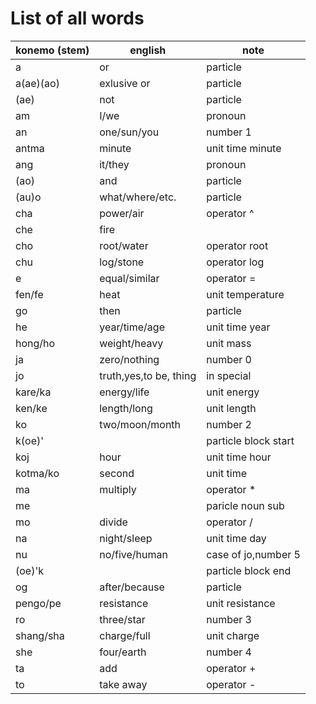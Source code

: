 # List of all words
|konemo (stem)       |english             |note                |
|--------------------|--------------------|--------------------|
|a                   |or                  |particle            |
|a(ae)(ao)           |exlusive or         |particle            |
|(ae)                |not                 |particle            |
|am                  |I/we                |pronoun             |
|an                  |one/sun/you         |number 1            |
|antma               |minute              |unit time minute    |
|ang                 |it/they             |pronoun             |
|(ao)                |and                 |particle            |
|(au)o               |what/where/etc.     |particle            |
|cha                 |power/air           |operator ^          |
|che                 |fire                |
|cho                 |root/water          |operator root       |
|chu                 |log/stone           |operator log        |
|e                   |equal/similar       |operator =          |
|fen/fe              |heat                |unit temperature    |
|go                  |then                |particle            |
|he                  |year/time/age       |unit time year      |
|hong/ho             |weight/heavy        |unit mass           |
|ja                  |zero/nothing        |number 0            |
|jo                  |truth,yes,to be, thing| in special       |
|kare/ka             |energy/life         |unit energy         |
|ken/ke              |length/long         |unit length         |
|ko                  |two/moon/month      |number 2            |
|k(oe)'              |                    |particle block start|
|koj                 |hour                |unit time hour      |
|kotma/ko            |second              |unit time           |
|ma                  |multiply            |operator *          |
|me                  |                    |paricle noun sub    |
|mo                  |divide              |operator /          |
|na                  |night/sleep         |unit time day       |
|nu                  |no/five/human       |case of jo,number 5 |
|(oe)'k              |                    |particle block end  |
|og                  |after/because       |particle            |
|pengo/pe            |resistance          |unit resistance     |
|ro                  |three/star          |number 3            |
|shang/sha           |charge/full         |unit charge         |
|she                 |four/earth          |number 4            |
|ta                  |add                 |operator +          |
|to                  |take away           |operator -          |
